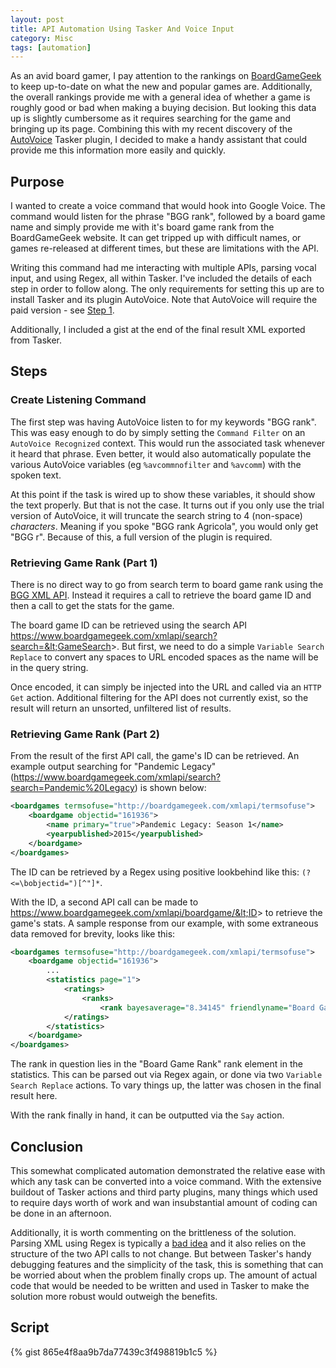 ```yaml
---
layout: post
title: API Automation Using Tasker And Voice Input
category: Misc
tags: [automation]
---
```


As an avid board gamer, I pay attention to the rankings on [BoardGameGeek](https://boardgamegeek.com/browse/boardgame) to keep up-to-date on what the new and popular games are. Additionally, the overall rankings provide me with a general idea of whether a game is roughly good or bad when making a buying decision. But looking this data up is slightly cumbersome as it requires searching for the game and bringing up its page. Combining this with my recent discovery of the [AutoVoice](https://play.google.com/store/apps/details?id=com.joaomgcd.autovoice&hl=en) Tasker plugin, I decided to make a handy assistant that could provide me this information more easily and quickly.

## Purpose

I wanted to create a voice command that would hook into Google Voice. The command would listen for the phrase "BGG rank", followed by a board game name and simply provide me with it's board game rank from the BoardGameGeek website. It can get tripped up with difficult names, or games re-released at different times, but these are limitations with the API.

Writing this command had me interacting with multiple APIs, parsing vocal input, and using Regex, all within Tasker. I've included the details of each step in order to follow along. The only requirements for setting this up are to install Tasker and its plugin AutoVoice. Note that AutoVoice will require the paid version - see [Step 1](#retrieving-game-rank-part-1).

Additionally, I included a gist at the end of the final result XML exported from Tasker.

## Steps

### Create Listening Command

The first step was having AutoVoice listen to for my keywords "BGG rank". This was easy enough to do by simply setting the `Command Filter` on an `AutoVoice Recognized` context. This would run the associated task whenever it heard that phrase. Even better, it would also automatically populate the various AutoVoice variables (eg `%avcommnofilter` and `%avcomm`) with the spoken text.

At this point if the task is wired up to show these variables, it should show the text properly. But that is not the case. It turns out if you only use the trial version of AutoVoice, it will truncate the search string to 4 (non-space) _characters_. Meaning if you spoke "BGG rank Agricola", you would only get "BGG r". Because of this, a full version of the plugin is required.

### Retrieving Game Rank (Part 1)

There is no direct way to go from search term to board game rank using the [BGG XML API](https://boardgamegeek.com/wiki/page/BGG_XML_API). Instead it requires a call to retrieve the board game ID and then a call to get the stats for the game.

The board game ID can be retrieved using the search API https://www.boardgamegeek.com/xmlapi/search?search=&lt;GameSearch&gt;. But first, we need to do a simple `Variable Search Replace` to convert any spaces to URL encoded spaces as the name will be in the query string.

Once encoded, it can simply be injected into the URL and called via an `HTTP Get` action. Additional filtering for the API does not currently exist, so the result will return an unsorted, unfiltered list of results.

### Retrieving Game Rank (Part 2)

From the result of the first API call, the game's ID can be retrieved. An example output searching for "Pandemic Legacy" (https://www.boardgamegeek.com/xmlapi/search?search=Pandemic%20Legacy) is shown below:

```xml
<boardgames termsofuse="http://boardgamegeek.com/xmlapi/termsofuse">
	<boardgame objectid="161936">
		<name primary="true">Pandemic Legacy: Season 1</name>
		<yearpublished>2015</yearpublished>
	</boardgame>
</boardgames>
```

The ID can be retrieved by a Regex using positive lookbehind like this: `(?<=\bobjectid=")[^"]*`.

With the ID, a second API call can be made to https://www.boardgamegeek.com/xmlapi/boardgame/&lt;ID&gt; to retrieve the game's stats. A sample response from our example, with some extraneous data removed for brevity, looks like this:

```xml
<boardgames termsofuse="http://boardgamegeek.com/xmlapi/termsofuse">
    <boardgame objectid="161936">
        ...
        <statistics page="1">
            <ratings>
                <ranks>
                    <rank bayesaverage="8.34145" friendlyname="Board Game Rank" id="1" name="boardgame" type="subtype" value="1"/></ranks>
            </ratings>
        </statistics>
    </boardgame>
</boardgames>
```

The rank in question lies in the "Board Game Rank" rank element in the statistics. This can be parsed out via Regex again, or done via two `Variable Search Replace` actions. To vary things up, the latter was chosen in the final result here.

With the rank finally in hand, it can be outputted via the `Say` action.

## Conclusion

This somewhat complicated automation demonstrated the relative ease with which any task can be converted into a voice command. With the extensive buildout of Tasker actions and third party plugins, many things which used to require days worth of work and wan insubstantial amount of coding can be done in an afternoon.

Additionally, it is worth commenting on the brittleness of the solution. Parsing XML using Regex is typically a [bad idea](http://stackoverflow.com/questions/8577060/why-is-it-such-a-bad-idea-to-parse-xml-with-regex) and it also relies on the structure of the two API calls to not change. But between Tasker's handy debugging features and the simplicity of the task, this is something that can be worried about when the problem finally crops up. The amount of actual code that would be needed to be written and used in Tasker to make the solution more robust would outweigh the benefits.

## Script

{% gist 865e4f8aa9b7da77439c3f498819b1c5 %}
